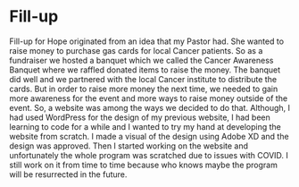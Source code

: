 # Fill-up
Fill-up for Hope originated from an idea that my Pastor had.  She wanted to raise money to purchase gas cards for local Cancer patients.  So as a fundraiser we hosted a banquet which we called the Cancer Awareness Banquet where we raffled donated items to raise the money.  The banquet did well and we partnered with the local Cancer institute to distribute the cards. But in order to raise more money the next time, we needed to gain more awareness for the event and more ways to raise money outside of the event.  So, a website was among the ways we decided to do that.  Although, I had used WordPress for the design of my previous website, I had been learning to code for a while and I wanted to try my hand at developing the website from scratch.  I made a visual of the design using Adobe XD and the design was approved.  Then I started working on the website and unfortunately the whole program was scratched due to issues with COVID.  I still work on it from time to time because who knows maybe the program will be resurrected in the future.  
